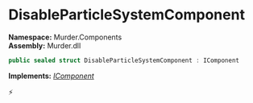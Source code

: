 # DisableParticleSystemComponent

**Namespace:** Murder.Components \
**Assembly:** Murder.dll

```csharp
public sealed struct DisableParticleSystemComponent : IComponent
```

**Implements:** _[IComponent](../../Bang/Components/IComponent.html)_



⚡